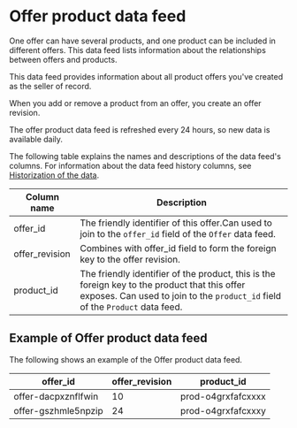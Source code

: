 # Offer product data feed<a name="data-feed-offer-product"></a>

One offer can have several products, and one product can be included in different offers\. This data feed lists information about the relationships between offers and products\. 

This data feed provides information about all product offers you've created as the seller of record\.

When you add or remove a product from an offer, you create an offer revision\. 

The offer product data feed is refreshed every 24 hours, so new data is available daily\.

The following table explains the names and descriptions of the data feed's columns\. For information about the data feed history columns, see [Historization of the data](data-feed.md#data-feed-historization)\.


| Column name  | Description  | 
| --- | --- | 
| offer\_id | The friendly identifier of this offer\.Can used to join to the `offer_id` field of the `Offer` data feed\. | 
| offer\_revision | Combines with offer\_id field to form the foreign key to the offer revision\. | 
| product\_id | The friendly identifier of the product, this is the foreign key to the product that this offer exposes\. Can used to join to the `product_id` field of the `Product` data feed\. | 

## Example of Offer product data feed<a name="data-feed-offer-product-sample-data"></a>

The following shows an example of the Offer product data feed\. 


| offer\_id  | offer\_revision | product\_id | 
| --- | --- | --- | 
| offer\-dacpxznflfwin | 10 | prod\-o4grxfafcxxxx | 
| offer\-gszhmle5npzip | 24 | prod\-o4grxfafcxxxy | 